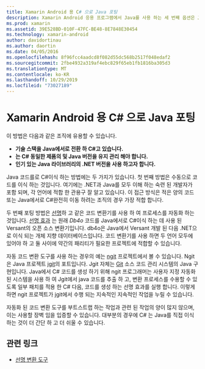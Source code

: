 ```yaml
---
title: Xamarin Android 용 C# 으로 Java 포팅
description: Xamarin Android 응용 프로그램에서 Java를 사용 하는 세 번째 옵션은 Java 소스 코드를로 C#이식 하는 것입니다.
ms.prod: xamarin
ms.assetid: 39E528BD-010F-47FC-BE48-8E7848E30454
ms.technology: xamarin-android
author: davidortinau
ms.author: daortin
ms.date: 04/05/2016
ms.openlocfilehash: 8f96fcc4aadcd8f082d55dc568b2517f048edaf2
ms.sourcegitcommit: 2fbe4932a319af4ebc829f65eb1fb1816ba305d3
ms.translationtype: MT
ms.contentlocale: ko-KR
ms.lasthandoff: 10/29/2019
ms.locfileid: "73027189"
---
```

# <a name="porting-java-to-c-for-xamarinandroid"></a>Xamarin Android 용 C# 으로 Java 포팅

이 방법은 다음과 같은 조직에 유용할 수 있습니다.

- **기술 스택을 Java에서로 전환 하 C#고 있습니다.**
- **는 C# 동일한 제품의 및 Java 버전을 유지 관리 해야 합니다.**
- **인기 있는 Java 라이브러리의 .NET 버전을 사용 하고자 합니다.**

Java 코드를로 C#이식 하는 방법에는 두 가지가 있습니다. 첫 번째 방법은 수동으로 코드를 이식 하는 것입니다. 여기에는 .NET과 Java를 모두 이해 하는 숙련 된 개발자가 포함 되며, 각 언어에 적합 한 관용구 잘 알고 있습니다. 이 접근 방식은 적은 양의 코드 또는 Java에서로 C#완전히 이동 하려는 조직의 경우 가장 적합 합니다.

두 번째 포팅 방법은 [선명](https://github.com/mono/sharpen)하 고 같은 코드 변환기를 사용 하 여 프로세스를 자동화 하는 것입니다. [선명 효과](https://github.com/mono/sharpen) 는 원래 *Db4o* 코드를 Java에서로 C#이식 하는 데 사용 된 Versant의 오픈 소스 변환기입니다. db4o은 Java에서 Versant 개발 된 다음 .NET으로 이식 되는 개체 지향 데이터베이스입니다. 코드 변환기를 사용 하면 두 언어 모두에 있어야 하 고 둘 사이에 약간의 패리티가 필요한 프로젝트에 적합할 수 있습니다.

자동 코드 변환 도구를 사용 하는 경우의 예는 [ngit](https://github.com/mono/ngit) 프로젝트에서 볼 수 있습니다.
Ngit은 Java 프로젝트 [jgit](https://eclipse.org/)의 포트입니다.
Jgit 자체는 [Git](https://git-scm.com/) 소스 코드 관리 시스템의 Java 구현입니다. Java에서 C# 코드를 생성 하기 위해 ngit 프로그래머는 사용자 지정 자동화 된 시스템을 사용 하 여 Jgit에서 java 코드를 추출 하 고, 변환 프로세스를 수용할 수 있도록 일부 패치를 적용 한 C# 다음, 코드를 생성 하는 선명 효과를 실행 합니다. 이렇게 하면 ngit 프로젝트가 jgit에서 수행 되는 지속적인 지속적인 작업을 누릴 수 있습니다.

자동화 된 코드 변환 도구를 부트스트랩 하는 작업과 관련 된 작업의 양이 많지 않으며,이는 사용할 장벽 임을 입증할 수 있습니다. 대부분의 경우에 C# 는 Java를 직접 이식 하는 것이 더 간단 하 고 더 쉬울 수 있습니다.

## <a name="related-links"></a>관련 링크

- [선명 변환 도구](https://github.com/mono/sharpen)
